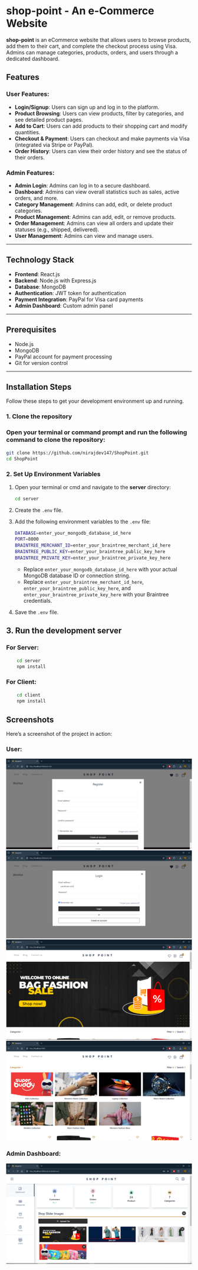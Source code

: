 # shop-point - An e-Commerce Website

**shop-point** is an eCommerce website that allows users to browse products, add them to their cart, and complete the checkout process using Visa. Admins can manage categories, products, orders, and users through a dedicated dashboard.

## Features

### User Features:
- **Login/Signup**: Users can sign up and log in to the platform.
- **Product Browsing**: Users can view products, filter by categories, and see detailed product pages.
- **Add to Cart**: Users can add products to their shopping cart and modify quantities.
- **Checkout & Payment**: Users can checkout and make payments via Visa (integrated via Stripe or PayPal).
- **Order History**: Users can view their order history and see the status of their orders.

### Admin Features:
- **Admin Login**: Admins can log in to a secure dashboard.
- **Dashboard**: Admins can view overall statistics such as sales, active orders, and more.
- **Category Management**: Admins can add, edit, or delete product categories.
- **Product Management**: Admins can add, edit, or remove products.
- **Order Management**: Admins can view all orders and update their statuses (e.g., shipped, delivered).
- **User Management**: Admins can view and manage users.

---

## Technology Stack

- **Frontend**: React.js 
- **Backend**: Node.js with Express.js 
- **Database**: MongoDB 
- **Authentication**: JWT token for authentication
- **Payment Integration**: PayPal for Visa card payments
- **Admin Dashboard**: Custom admin panel 

---

## Prerequisites

- Node.js 
- MongoDB 
- PayPal account for payment processing
- Git for version control

---

## Installation Steps

Follow these steps to get your development environment up and running.

### 1. Clone the repository

### Open your terminal or command prompt and run the following command to clone the repository:

```bash
git clone https://github.com/nirajdev147/ShopPoint.git
cd ShopPoint
```

### 2. Set Up Environment Variables

1. Open your terminal or cmd and navigate to the **server** directory:

    ```bash
    cd server
    ```

2. Create the `.env` file.

3. Add the following environment variables to the `.env` file:

    ```bash
    DATABASE=enter_your_mongodb_database_id_here
    PORT=8000
    BRAINTREE_MERCHANT_ID=enter_your_braintree_merchant_id_here
    BRAINTREE_PUBLIC_KEY=enter_your_braintree_public_key_here
    BRAINTREE_PRIVATE_KEY=enter_your_braintree_private_key_here
    ```

    - Replace `enter_your_mongodb_database_id_here` with your actual MongoDB database ID or connection string.
    - Replace `enter_your_braintree_merchant_id_here`, `enter_your_braintree_public_key_here`, and `enter_your_braintree_private_key_here` with your Braintree credentials.

4. Save the `.env` file.

## 3. Run the development server

### For Server:

```bash
    cd server
    npm install
```

### For Client:

```bash
    cd client
    npm install
```

## Screenshots

Here’s a screenshot of the project in action:

### User:
<img src="client/public/images/registerpage.png">
<img src="client/public/images/loginpage.png">
<img src="client/public/images/homepage.png">
<img src="client/public/images/category.png">

### Admin Dashboard:
<img src="client/public/images/AdminDashboard.png">

